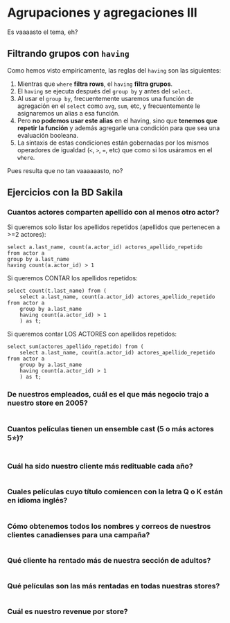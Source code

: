 # Agrupaciones y agregaciones III

Es vaaaasto el tema, eh?

## Filtrando grupos con `having`

Como hemos visto empíricamente, las reglas del `having` son las siguientes:

1. Mientras que `where` **filtra rows**, el `having` **filtra grupos**.
2. El `having` se ejecuta después del `group by` y antes del `select`.
3. Al usar el `group by`, frecuentemente usaremos una función de agregación en el `select` como `avg`, `sum`, etc, y frecuentemente le asignaremos un alias a esa función.
4. Pero **no podemos usar este alias** en el having, sino que **tenemos que repetir la función** y además agregarle una condición para que sea una evaluación booleana.
5. La sintaxis de estas condiciones están gobernadas por los mismos operadores de igualdad (`<`, `>`, `=`, etc) que como si los usáramos en el `where`.

Pues resulta que no tan vaaaaaasto, no?

## Ejercicios con la BD Sakila

### Cuantos actores comparten apellido con al menos otro actor?
Si queremos solo listar los apellidos repetidos (apellidos que pertenecen a >=2 actores):
```
select a.last_name, count(a.actor_id) actores_apellido_repetido 
from actor a
group by a.last_name 
having count(a.actor_id) > 1
```

Si queremos CONTAR los apellidos repetidos:
```
select count(t.last_name) from (
	select a.last_name, count(a.actor_id) actores_apellido_repetido  from actor a
	group by a.last_name 
	having count(a.actor_id) > 1
	) as t;
```

Si queremos contar LOS ACTORES con apellidos repetidos:
```
select sum(actores_apellido_repetido) from (
	select a.last_name, count(a.actor_id) actores_apellido_repetido  from actor a
	group by a.last_name 
	having count(a.actor_id) > 1
	) as t;
```
### De nuestros empleados, cuál es el que más negocio trajo a nuestro store en 2005?
```
```
### Cuantos películas tienen un ensemble cast (5 o más actores 5⭐)?
```
```
### Cuál ha sido nuestro cliente más redituable cada año?
```
```
### Cuales películas cuyo título comiencen con la letra Q o K están en idioma inglés?
```
```
### Cómo obtenemos todos los nombres y correos de nuestros clientes canadienses para una campaña?
```
```
### Qué cliente ha rentado más de nuestra sección de adultos?
```
```
### Qué películas son las más rentadas en todas nuestras stores?
```
```
### Cuál es nuestro revenue por store?
```
```
